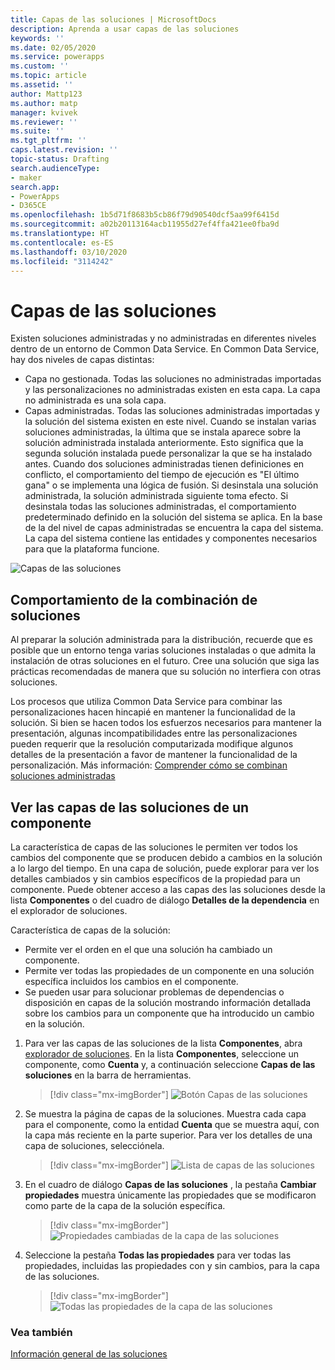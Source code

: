 ```yaml
---
title: Capas de las soluciones | MicrosoftDocs
description: Aprenda a usar capas de las soluciones
keywords: ''
ms.date: 02/05/2020
ms.service: powerapps
ms.custom: ''
ms.topic: article
ms.assetid: ''
author: Mattp123
ms.author: matp
manager: kvivek
ms.reviewer: ''
ms.suite: ''
ms.tgt_pltfrm: ''
caps.latest.revision: ''
topic-status: Drafting
search.audienceType:
- maker
search.app:
- PowerApps
- D365CE
ms.openlocfilehash: 1b5d71f8683b5cb86f79d90540dcf5aa99f6415d
ms.sourcegitcommit: a02b20113164acb11955d27ef4ffa421ee0fba9d
ms.translationtype: HT
ms.contentlocale: es-ES
ms.lasthandoff: 03/10/2020
ms.locfileid: "3114242"
---
```

# <a name="solution-layers"></a>Capas de las soluciones

Existen soluciones administradas y no administradas en diferentes niveles dentro de un entorno de Common Data Service. En Common Data Service, hay dos niveles de capas distintas:  
- Capa no gestionada. Todas las soluciones no administradas importadas y las personalizaciones no administradas existen en esta capa. La capa no administrada es una sola capa.  
- Capas administradas. Todas las soluciones administradas importadas y la solución del sistema existen en este nivel. Cuando se instalan varias soluciones administradas, la última que se instala aparece sobre la solución administrada instalada anteriormente. Esto significa que la segunda solución instalada puede personalizar la que se ha instalado antes. Cuando dos soluciones administradas tienen definiciones en conflicto, el comportamiento del tiempo de ejecución es "El último gana" o se implementa una lógica de fusión.  Si desinstala una solución administrada, la solución administrada siguiente toma efecto. Si desinstala todas las soluciones administradas, el comportamiento predeterminado definido en la solución del sistema se aplica. En la base de la del nivel de capas administradas se encuentra la capa del sistema. La capa del sistema contiene las entidades y componentes necesarios para que la plataforma funcione. 

![Capas de las soluciones](media/solution-layers.png)

## <a name="solution-merge-behavior"></a>Comportamiento de la combinación de soluciones
Al preparar la solución administrada para la distribución, recuerde que es posible que un entorno tenga varias soluciones instaladas o que admita la instalación de otras soluciones en el futuro. Cree una solución que siga las prácticas recomendadas de manera que su solución no interfiera con otras soluciones.

Los procesos que utiliza Common Data Service para combinar las personalizaciones hacen hincapié en mantener la funcionalidad de la solución. Si bien se hacen todos los esfuerzos necesarios para mantener la presentación, algunas incompatibilidades entre las personalizaciones pueden requerir que la resolución computarizada modifique algunos detalles de la presentación a favor de mantener la funcionalidad de la personalización. Más información: [Comprender cómo se combinan soluciones administradas](../../developer/common-data-service/understand-managed-solutions-merged.md)

## <a name="view-the-solution-layers-for-a-component"></a>Ver las capas de las soluciones de un componente
La característica de capas de las soluciones le permiten ver todos los cambios del componente que se producen debido a cambios en la solución a lo largo del tiempo. En una capa de solución, puede explorar para ver los detalles cambiados y sin cambios específicos de la propiedad para un componente. Puede obtener acceso a las capas des las soluciones desde la lista **Componentes** o del cuadro de diálogo **Detalles de la dependencia** en el explorador de soluciones. 

Característica de capas de la solución: 
-   Permite ver el orden en el que una solución ha cambiado un componente. 
-   Permite ver todas las propiedades de un componente en una solución específica incluidos los cambios en el componente. 
-   Se pueden usar para solucionar problemas de dependencias o disposición en capas de la solución mostrando información detallada sobre los cambios para un componente que ha introducido un cambio en la solución.

1. Para ver las capas de las soluciones de la lista **Componentes**, abra [explorador de soluciones](../model-driven-apps/advanced-navigation.md#solution-explorer). En la lista **Componentes**, seleccione un componente, como **Cuenta** y, a continuación seleccione **Capas de las soluciones** en la barra de herramientas. 

   > [!div class="mx-imgBorder"] 
   > ![Botón Capas de las soluciones](media/solution-layers-toolbar.png "Botón Capas de las soluciones")

2. Se muestra la página de capas de la soluciones. Muestra cada capa para el componente, como la entidad **Cuenta** que se muestra aquí, con la capa más reciente en la parte superior. Para ver los detalles de una capa de soluciones, selecciónela. 

   > [!div class="mx-imgBorder"] 
   > ![Lista de capas de las soluciones](media/solution-layers-list.png "Lista de capas de las soluciones")

3. En el cuadro de diálogo **Capas de las soluciones** , la pestaña **Cambiar propiedades** muestra únicamente las propiedades que se modificaron como parte de la capa de la solución específica. 

   > [!div class="mx-imgBorder"] 
   > ![Propiedades cambiadas de la capa de las soluciones](media/solution-layers-change-prop.png "Propiedades cambiadas de la capa de las soluciones")

4. Seleccione la pestaña **Todas las propiedades** para ver todas las propiedades, incluidas las propiedades con y sin cambios, para la capa de las soluciones. 

   > [!div class="mx-imgBorder"] 
   > ![Todas las propiedades de la capa de las soluciones](media/solution-layers-all-prop.png "Todas las propiedades de la capa de las soluciones")

### <a name="see-also"></a>Vea también
[Información general de las soluciones](solutions-overview.md)
